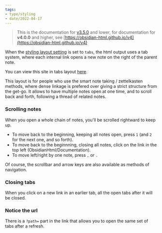 ```yaml
---
tags:
- type/styling
- date/2022-04-17
---
```

   
> This is the documentation for [v3.5.0](../../Changelog/v3.5.0.md) and lower, for documentation for **v4.0.0** and higher, see [https://obsidian-html.github.io/v4](https://obsidian-html.github.io/v4)   
   
   
When the [styling layout setting](../../Configurations/Styling/Styling.md#layouts) is set to `tabs`, the html output uses a tab system, where each internal link opens a new note on the right of the parent note.    
   
You can view this site in tabs layout [here](https://obsidian-html.github.io/tabs/).   
   
This layout is for people who use the smart note taking / zettelkasten methods, where dense linkage is prefered over giving a strict structure from the get-go. It allows to have multiple notes open at one time, and to scroll back and forth, following a thread of related notes.   
   
### Scrolling notes   
When you open a whole chain of notes, you'll be scrolled rightward to keep up.   
   
- To move back to the beginning, keeping all notes open, press `1` (and `2` for the next one, and so forth).   
- To move back to the beginnning, closing all notes, click on the link in the top left (ObsidianHtml/Documentation).   
- To move left/right by one note, press `,` or `.`   
   
Of course, the scrollbar and arrow keys are also available as methods of navigation.   
   
### Closing tabs   
When you click on a new link in an earlier tab, all the open tabs after it will be closed.   
   
### Notice the url   
There is a `?path=` part in the link that allows you to open the same set of tabs after a refresh.